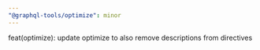```yaml
---
"@graphql-tools/optimize": minor
---
```


feat(optimize): update optimize to also remove descriptions from directives

